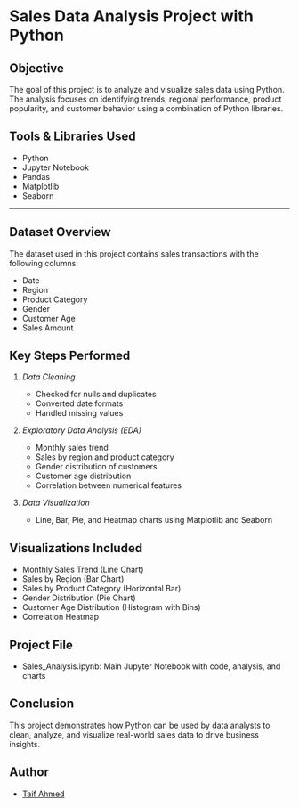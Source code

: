 # Sales Data Analysis Project with Python

##  Objective

The goal of this project is to analyze and visualize sales data using Python. The analysis focuses on identifying trends, regional performance, product popularity, and customer behavior using a combination of Python libraries.

## Tools & Libraries Used

- Python
- Jupyter Notebook
- Pandas
- Matplotlib
- Seaborn

---

## Dataset Overview

The dataset used in this project contains sales transactions with the following columns:
- Date
- Region
- Product Category
- Gender
- Customer Age
- Sales Amount

## Key Steps Performed

1. *Data Cleaning*  
   - Checked for nulls and duplicates  
   - Converted date formats  
   - Handled missing values

2. *Exploratory Data Analysis (EDA)*  
   - Monthly sales trend  
   - Sales by region and product category  
   - Gender distribution of customers  
   - Customer age distribution  
   - Correlation between numerical features

3. *Data Visualization*  
   - Line, Bar, Pie, and Heatmap charts using Matplotlib and Seaborn

## Visualizations Included

-  Monthly Sales Trend (Line Chart)
-  Sales by Region (Bar Chart)
-  Sales by Product Category (Horizontal Bar)
-  Gender Distribution (Pie Chart)
-  Customer Age Distribution (Histogram with Bins)
-  Correlation Heatmap

## Project File

- Sales_Analysis.ipynb: Main Jupyter Notebook with code, analysis, and charts


## Conclusion

This project demonstrates how Python can be used by data analysts to clean, analyze, and visualize real-world sales data to drive business insights.

## Author

- [Taif Ahmed](https://github.com/taifahmedd)
